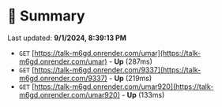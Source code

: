 # 📖 Summary
Last updated: **9/1/2024, 8:39:13 PM**

- `GET` [https://talk-m6gd.onrender.com/umar](https://talk-m6gd.onrender.com/umar) - **Up** (287ms)
- `GET` [https://talk-m6gd.onrender.com/9337](https://talk-m6gd.onrender.com/9337) - **Up** (219ms)
- `GET` [https://talk-m6gd.onrender.com/umar920](https://talk-m6gd.onrender.com/umar920) - **Up** (133ms)
